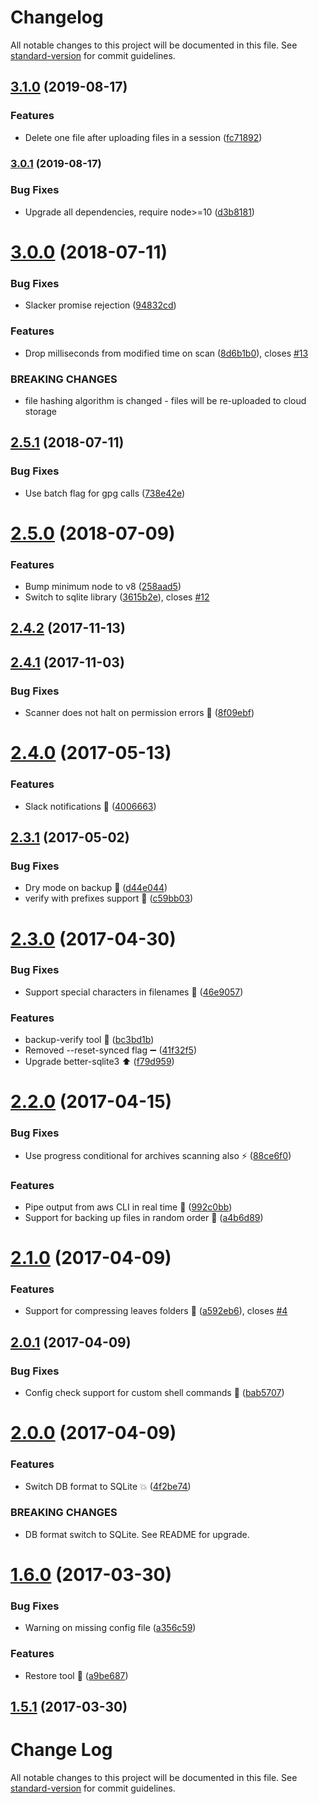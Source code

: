 # Changelog

All notable changes to this project will be documented in this file. See [standard-version](https://github.com/conventional-changelog/standard-version) for commit guidelines.

## [3.1.0](https://github.com/avaly/backup-to-cloud/compare/v3.0.1...v3.1.0) (2019-08-17)


### Features

* Delete one file after uploading files in a session ([fc71892](https://github.com/avaly/backup-to-cloud/commit/fc71892))

### [3.0.1](https://github.com/avaly/backup-to-cloud/compare/v3.0.0...v3.0.1) (2019-08-17)


### Bug Fixes

* Upgrade all dependencies, require node>=10 ([d3b8181](https://github.com/avaly/backup-to-cloud/commit/d3b8181))

<a name="3.0.0"></a>
# [3.0.0](https://github.com/avaly/backup-to-cloud/compare/v2.5.1...v3.0.0) (2018-07-11)


### Bug Fixes

* Slacker promise rejection ([94832cd](https://github.com/avaly/backup-to-cloud/commit/94832cd))


### Features

* Drop milliseconds from modified time on scan ([8d6b1b0](https://github.com/avaly/backup-to-cloud/commit/8d6b1b0)), closes [#13](https://github.com/avaly/backup-to-cloud/issues/13)


### BREAKING CHANGES

* file hashing algorithm is changed - files will be
re-uploaded to cloud storage



<a name="2.5.1"></a>
## [2.5.1](https://github.com/avaly/backup-to-cloud/compare/v2.5.0...v2.5.1) (2018-07-11)


### Bug Fixes

* Use batch flag for gpg calls ([738e42e](https://github.com/avaly/backup-to-cloud/commit/738e42e))



<a name="2.5.0"></a>
# [2.5.0](https://github.com/avaly/backup-to-cloud/compare/v2.4.2...v2.5.0) (2018-07-09)


### Features

* Bump minimum node to v8 ([258aad5](https://github.com/avaly/backup-to-cloud/commit/258aad5))
* Switch to sqlite library ([3615b2e](https://github.com/avaly/backup-to-cloud/commit/3615b2e)), closes [#12](https://github.com/avaly/backup-to-cloud/issues/12)



<a name="2.4.2"></a>
## [2.4.2](https://github.com/avaly/backup-to-cloud/compare/v2.4.1...v2.4.2) (2017-11-13)



<a name="2.4.1"></a>
## [2.4.1](https://github.com/avaly/backup-to-cloud/compare/v2.4.0...v2.4.1) (2017-11-03)


### Bug Fixes

* Scanner does not halt on permission errors :bug: ([8f09ebf](https://github.com/avaly/backup-to-cloud/commit/8f09ebf))



<a name="2.4.0"></a>
# [2.4.0](https://github.com/avaly/backup-to-cloud/compare/v2.3.1...v2.4.0) (2017-05-13)


### Features

* Slack notifications :tada: ([4006663](https://github.com/avaly/backup-to-cloud/commit/4006663))



<a name="2.3.1"></a>
## [2.3.1](https://github.com/avaly/backup-to-cloud/compare/v2.3.0...v2.3.1) (2017-05-02)


### Bug Fixes

* Dry mode on backup :bug: ([d44e044](https://github.com/avaly/backup-to-cloud/commit/d44e044))
* verify with prefixes support :bug: ([c59bb03](https://github.com/avaly/backup-to-cloud/commit/c59bb03))



<a name="2.3.0"></a>
# [2.3.0](https://github.com/avaly/backup-to-cloud/compare/v2.2.0...v2.3.0) (2017-04-30)


### Bug Fixes

* Support special characters in filenames :truck: ([46e9057](https://github.com/avaly/backup-to-cloud/commit/46e9057))


### Features

* backup-verify tool :wrench: ([bc3bd1b](https://github.com/avaly/backup-to-cloud/commit/bc3bd1b))
* Removed --reset-synced flag :heavy_minus_sign: ([41f32f5](https://github.com/avaly/backup-to-cloud/commit/41f32f5))
* Upgrade better-sqlite3 :arrow_up: ([f79d959](https://github.com/avaly/backup-to-cloud/commit/f79d959))



<a name="2.2.0"></a>
# [2.2.0](https://github.com/avaly/backup-to-cloud/compare/v2.1.0...v2.2.0) (2017-04-15)


### Bug Fixes

* Use progress conditional for archives scanning also :zap: ([88ce6f0](https://github.com/avaly/backup-to-cloud/commit/88ce6f0))


### Features

* Pipe output from aws CLI in real time :lipstick: ([992c0bb](https://github.com/avaly/backup-to-cloud/commit/992c0bb))
* Support for backing up files in random order :tada: ([a4b6d89](https://github.com/avaly/backup-to-cloud/commit/a4b6d89))



<a name="2.1.0"></a>
# [2.1.0](https://github.com/avaly/backup-to-cloud/compare/v2.0.1...v2.1.0) (2017-04-09)


### Features

* Support for compressing leaves folders :tada: ([a592eb6](https://github.com/avaly/backup-to-cloud/commit/a592eb6)), closes [#4](https://github.com/avaly/backup-to-cloud/issues/4)



<a name="2.0.1"></a>
## [2.0.1](https://github.com/avaly/backup-to-cloud/compare/v2.0.0...v2.0.1) (2017-04-09)


### Bug Fixes

* Config check support for custom shell commands :bug: ([bab5707](https://github.com/avaly/backup-to-cloud/commit/bab5707))



<a name="2.0.0"></a>
# [2.0.0](https://github.com/avaly/backup-to-cloud/compare/v1.6.0...v2.0.0) (2017-04-09)


### Features

* Switch DB format to SQLite :boom: ([4f2be74](https://github.com/avaly/backup-to-cloud/commit/4f2be74))


### BREAKING CHANGES

* DB format switch to SQLite. See README for upgrade.



<a name="1.6.0"></a>
# [1.6.0](https://github.com/avaly/backup-to-cloud/compare/v1.5.0...v1.6.0) (2017-03-30)


### Bug Fixes

* Warning on missing config file ([a356c59](https://github.com/avaly/backup-to-cloud/commit/a356c59))


### Features

* Restore tool :tada: ([a9be687](https://github.com/avaly/backup-to-cloud/commit/a9be687))



<a name="1.5.1"></a>
## [1.5.1](https://github.com/avaly/backup-to-cloud/compare/v1.5.0...v1.5.1) (2017-03-30)



# Change Log

All notable changes to this project will be documented in this file. See [standard-version](https://github.com/conventional-changelog/standard-version) for commit guidelines.
